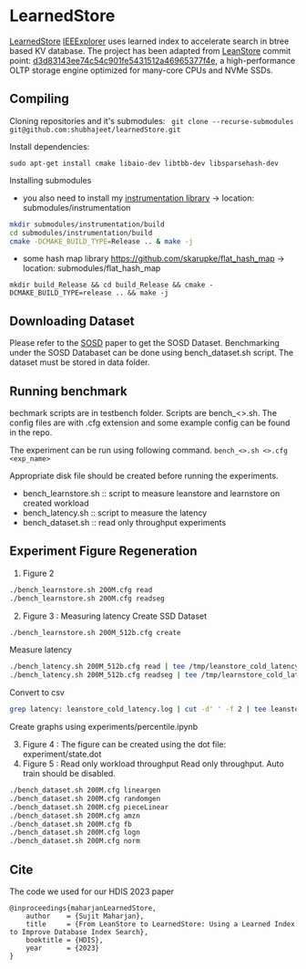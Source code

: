 # LearnedStore
[LearnedStore](https://jiangs.utasites.cloud/pubs/papers/Maharjan23-LearnedStore.pdf) [IEEExplorer](https://ieeexplore.ieee.org/abstract/document/10499467) uses learned index to accelerate search in btree based KV database. The project has been adapted from [LeanStore](https://db.in.tum.de/~leis/papers/leanstore.pdf) commit point: [d3d83143ee74c54c901fe5431512a46965377f4e](https://github.com/leanstore/leanstore/commit/d3d83143ee74c54c901fe5431512a46965377f4e), a high-performance OLTP storage engine optimized for many-core CPUs and NVMe SSDs. 

## Compiling
Cloning repositories and it's submodules:
` git clone --recurse-submodules git@github.com:shubhajeet/learnedStore.git`

Install dependencies:

`sudo apt-get install cmake libaio-dev libtbb-dev libsparsehash-dev`

Installing submodules
- you also need to install my [instrumentation library](https://github.com/shubhajeet/cppInstrumentation) -> location: submodules/instrumentation

```bash
mkdir submodules/instrumentation/build
cd submodules/instrumentation/build
cmake -DCMAKE_BUILD_TYPE=Release .. & make -j
```
- some hash map library https://github.com/skarupke/flat_hash_map -> location: submodules/flat_hash_map

`mkdir build_Release && cd build_Release && cmake -DCMAKE_BUILD_TYPE=release .. && make -j`

## Downloading Dataset
Please refer to the [SOSD](https://github.com/learnedsystems/SOSD) paper to get the SOSD Dataset. Benchmarking under the SOSD Databaset can be done using bench_dataset.sh script. The dataset must be stored in data folder.

## Running benchmark
bechmark scripts are in testbench folder. Scripts are bench_<>.sh. The config files are with .cfg extension and some example config can be found in the repo.

The experiment can be run using following command.
`bench_<>.sh <>.cfg <exp_name>`

Appropriate disk file should be created before running the experiments.

- bench_learnstore.sh :: script to measure leanstore and learnstore on created workload
- bench_latency.sh :: script to measure the latency
- bench_dataset.sh :: read only throughput experiments

## Experiment Figure Regeneration
1. Figure 2
```bash
./bench_learnstore.sh 200M.cfg read
./bench_learnstore.sh 200M.cfg readseg
```

2. Figure 3 : Measuring latency
Create SSD Dataset
```bash
./bench_learnstore.sh 200M_512b.cfg create
```
Measure latency
```bash
./bench_latency.sh 200M_512b.cfg read | tee /tmp/leanstore_cold_latency.log
./bench_latency.sh 200M_512b.cfg readseg | tee /tmp/learnstore_cold_latency.log
```
Convert to csv
```bash
grep latency: leanstore_cold_latency.log | cut -d' ' -f 2 | tee leanstore_cold_latency.log
```
Create graphs using experiments/percentile.ipynb

3. Figure 4 : The figure can be created using the dot file: experiment/state.dot
4. Figure 5 : Read only workload throughput
Read only throughput. Auto train should be disabled.
```bash
./bench_dataset.sh 200M.cfg lineargen
./bench_dataset.sh 200M.cfg randomgen
./bench_dataset.sh 200M.cfg pieceLinear
./bench_dataset.sh 200M.cfg amzn
./bench_dataset.sh 200M.cfg fb
./bench_dataset.sh 200M.cfg logn
./bench_dataset.sh 200M.cfg norm
```

## Cite
The code we used for our HDIS 2023 paper

```
@inproceedings{maharjanLearnedStore,
    author    = {Sujit Maharjan},
    title     = {From LeanStore to LearnedStore: Using a Learned Index to Improve Database Index Search},
    booktitle = {HDIS},
    year      = {2023}
}
```
